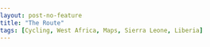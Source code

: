 ```yaml
---
layout: post-no-feature
title: "The Route"
tags: [Cycling, West Africa, Maps, Sierra Leone, Liberia]
---
```



<script src='https://api.tiles.mapbox.com/mapbox-gl-js/v0.45.0/mapbox-gl.js'></script>
<link href='https://api.tiles.mapbox.com/mapbox-gl-js/v0.45.0/mapbox-gl.css' rel='stylesheet' />
<style>
    body { margin:0; padding:0; }
    #map { position:absolute; top:0; bottom:0; width:100%; }
</style>

<div id='map'></div>
<script>
mapboxgl.accessToken = 'pk.eyJ1Ijoicm91cmtpZSIsImEiOiJ0Mlg4RTU0In0.jnyGthqO9MDP1JD1Rpl8eg';
var map = new mapboxgl.Map({
    container: 'map', // container id
    style: 'mapbox://styles/mapbox/streets-v9', // stylesheet location
    center: [-74.50, 40], // starting position [lng, lat]
    zoom: 9 // starting zoom
});
</script>